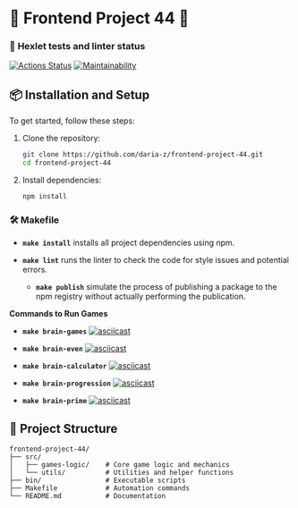 # 🌟 **Frontend Project 44** 🌟

### 🚦 **Hexlet tests and linter status**
[![Actions Status](https://github.com/daria-z/frontend-project-44/actions/workflows/hexlet-check.yml/badge.svg)](https://github.com/daria-z/frontend-project-44/actions)
[![Maintainability](https://api.codeclimate.com/v1/badges/49edea7ca409bfa4fe91/maintainability)](https://codeclimate.com/github/daria-z/frontend-project-44/maintainability)


## 📦 Installation and Setup

To get started, follow these steps:

1. Clone the repository:
   ```bash
   git clone https://github.com/daria-z/frontend-project-44.git
   cd frontend-project-44
   ```

2. Install dependencies:
   ```bash
   npm install
   ```

### 🛠️ **Makefile**

- **`make install`**
  installs all project dependencies using npm.

- **`make lint`**
  runs the linter to check the code for style issues and potential errors.

  - **`make publish`**
  simulate the process of publishing a package to the npm registry without actually performing the publication.

**Commands to Run Games**

- **`make brain-games`**
[![asciicast](https://asciinema.org/a/2xgn4DG3Wy296ZyKb3WzmtaAf.svg)](https://asciinema.org/a/2xgn4DG3Wy296ZyKb3WzmtaAf)

- **`make brain-even`**
[![asciicast](https://asciinema.org/a/5GjH4pyYKYdYAVe1PHjN32RS8.svg)](https://asciinema.org/a/5GjH4pyYKYdYAVe1PHjN32RS8)

- **`make brain-calculator`**
[![asciicast](https://asciinema.org/a/ltJ1hPhVnQJ4o8p6JR1A2zEYH.svg)](https://asciinema.org/a/ltJ1hPhVnQJ4o8p6JR1A2zEYH)

- **`make brain-progression`**
[![asciicast](https://asciinema.org/a/6RCNWjdv4doJP0BSFbw2VhL1m.svg)](https://asciinema.org/a/6RCNWjdv4doJP0BSFbw2VhL1m)

- **`make brain-prime`**
[![asciicast](https://asciinema.org/a/I17lxaolD2zkMQnVISIEAlWX2.svg)](https://asciinema.org/a/I17lxaolD2zkMQnVISIEAlWX2)

## 📂 Project Structure
```
frontend-project-44/
├── src/
│   ├── games-logic/    # Core game logic and mechanics
│   └── utils/          # Utilities and helper functions
├── bin/                # Executable scripts
├── Makefile            # Automation commands
└── README.md           # Documentation
```
